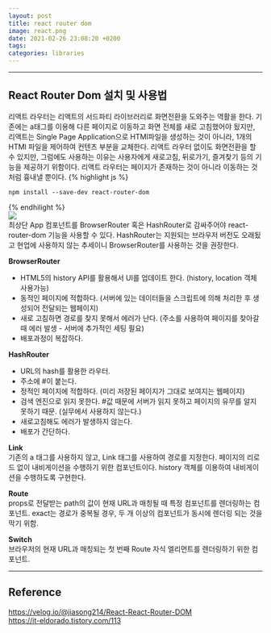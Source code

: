```yaml
---
layout: post
title: react router dom
image: react.png
date: 2021-02-26 23:08:20 +0200
tags:
categories: libraries
---
```


***

## **React Router Dom 설치 및 사용법**

리액트 라우터는 리액트의 서드파티 라이브러리로 화면전환을 도와주는 역활을 한다. 기존에는 a태그를 
이용해 다른 페이지로 이동하고 화면 전체를 새로 고침했어야 됬지만, 리액트는 Single Page Application으로
 HTMl파일을 생성하는 것이 아니라, 1개의 HTMl 파일을 제어하여 컨텐츠 부분을 교체한다. 리액트 라우터 없이도
 화면전환을 할 수 있지만, 그럼에도 사용하는 이유는 사용자에게 새로고침, 뒤로가기, 즐겨찾기 등의 기능을 제공하기
 위함이다. 리액트 라우터는 페이지가 존재하는 것이 아니라 이동하는 것처럼 흉내낼 뿐이다.
{% highlight js %}

    npm install --save-dev react-router-dom

{% endhilight %}  
![]({{site.baseurl}}/images/react-router-dom1.jpg)  
최상단 App 컴포넌트를 BrowserRouter 혹은 HashRouter로 감싸주어야 react-router-dom 기능을 사용할 수 있다.
HashRouter는 지원되는 브라우저 버전도 오래됬고 현업에 사용하지 않는 추세이니 BrowserRouter를 사용하는 것을 권장한다.

**BrowserRouter**  
* HTML5의 history API를 활용해서 UI를 업데이트 한다. (history, location 객체 사용가능)
* 동적인 페이지에 적합하다. (서버에 있는 데이터들을 스크립트에 의해 처리한 후 생성되어 전달되는 웹페이지)
* 새로 고침하면 경로를 찾지 못해서 에러가 난다. (주소를 사용하여 페이지를 찾아갈 때 에러 발생 - 서버에 추가적인 세팅 필요) 
* 배포과정이 복잡하다.

**HashRouter**
  * URL의 hash를 활용한 라우터.
  * 주소에 #이 붙는다.
  * 정적인 페이지에 적합하다. (미리 저장된 페이지가 그대로 보여지는 웹페이지)
  * 검색 엔진으로 읽지 못한다. #값 때문에 서버가 읽지 못하고 페이지의 유무를 알지 못하기 때문. (실무에서 사용하지 않는다.)
  * 새로고침해도 에러가 발생하지 않는다.
  * 배포가 간단하다.

**Link**  
기존의 a 태그를 사용하지 않고, Link 태그를 사용하여 경로를 지정한다. 페이지의 리로드 없이 내비게이션을 
수행하기 위한 컴포넌트이다. history 객체를 이용하여 내비게이션을 수행하도록 구현한다. 

**Route**  
props로 전달받는 path의 값이 현재 URL과 매칭될 때 특정 컴포넌트를 렌더링하는 컴포넌트.
exact는 경로가 중복될 경우, 두 개 이상의 컴포넌트가 동시에 렌더링 되는 것을 막기 위함.

**Switch**  
브라우저의 현재 URL과 매칭되는 첫 번째 Route 자식 엘리먼트를 렌더링하기 위한 컴포넌트.





***

## **Reference**
https://velog.io/@jiasong214/React-React-Router-DOM  
https://it-eldorado.tistory.com/113  
